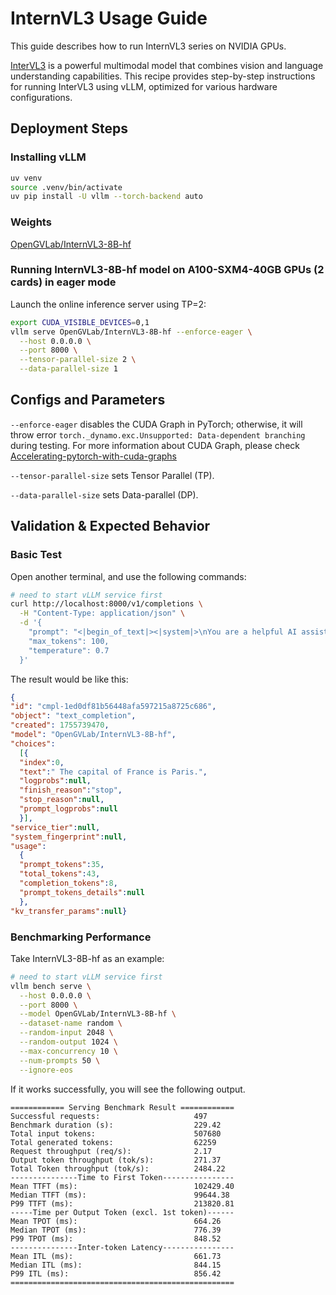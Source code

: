 # InternVL3 Usage Guide

This guide describes how to run InternVL3 series on NVIDIA GPUs.

[InterVL3](https://huggingface.co/collections/OpenGVLab/internvl3-67f7f690be79c2fe9d74fe9d) is a powerful multimodal model that combines vision and language understanding capabilities. This recipe provides step-by-step instructions for running InterVL3 using vLLM, optimized for various hardware configurations.

## Deployment Steps

### Installing vLLM

```bash
uv venv
source .venv/bin/activate
uv pip install -U vllm --torch-backend auto
```

### Weights
[OpenGVLab/InternVL3-8B-hf](https://huggingface.co/OpenGVLab/InternVL3-8B-hf)

### Running InternVL3-8B-hf model on A100-SXM4-40GB GPUs (2 cards) in eager mode

Launch the online inference server using TP=2:
```bash
export CUDA_VISIBLE_DEVICES=0,1
vllm serve OpenGVLab/InternVL3-8B-hf --enforce-eager \
  --host 0.0.0.0 \
  --port 8000 \
  --tensor-parallel-size 2 \
  --data-parallel-size 1
```

## Configs and Parameters

`--enforce-eager` disables the CUDA Graph in PyTorch; otherwise, it will throw error `torch._dynamo.exc.Unsupported: Data-dependent branching` during testing. For more information about CUDA Graph, please check [Accelerating-pytorch-with-cuda-graphs](https://pytorch.org/blog/accelerating-pytorch-with-cuda-graphs/)

`--tensor-parallel-size` sets Tensor Parallel (TP).

`--data-parallel-size` sets Data-parallel (DP).



## Validation & Expected Behavior

### Basic Test
Open another terminal, and use the following commands:
```bash
# need to start vLLM service first
curl http://localhost:8000/v1/completions \
  -H "Content-Type: application/json" \
  -d '{
    "prompt": "<|begin_of_text|><|system|>\nYou are a helpful AI assistant.\n<|user|>\nWhat is the capital of France?\n<|assistant|>",
    "max_tokens": 100,
    "temperature": 0.7
  }'
```

The result would be like this:
```json
{
"id": "cmpl-1ed0df81b56448afa597215a8725c686",
"object": "text_completion",
"created": 1755739470,
"model": "OpenGVLab/InternVL3-8B-hf",
"choices":
  [{
  "index":0,
  "text":" The capital of France is Paris.",
  "logprobs":null,
  "finish_reason":"stop",
  "stop_reason":null,
  "prompt_logprobs":null
  }],
"service_tier":null,
"system_fingerprint":null,
"usage":
  {
  "prompt_tokens":35,
  "total_tokens":43,
  "completion_tokens":8,
  "prompt_tokens_details":null
  },
"kv_transfer_params":null}
```

### Benchmarking Performance

Take InternVL3-8B-hf as an example:

```bash
# need to start vLLM service first
vllm bench serve \
  --host 0.0.0.0 \
  --port 8000 \
  --model OpenGVLab/InternVL3-8B-hf \
  --dataset-name random \
  --random-input 2048 \
  --random-output 1024 \
  --max-concurrency 10 \
  --num-prompts 50 \
  --ignore-eos
```
If it works successfully, you will see the following output.

```
============ Serving Benchmark Result ============
Successful requests:                     497
Benchmark duration (s):                  229.42
Total input tokens:                      507680
Total generated tokens:                  62259
Request throughput (req/s):              2.17
Output token throughput (tok/s):         271.37
Total Token throughput (tok/s):          2484.22
---------------Time to First Token----------------
Mean TTFT (ms):                          102429.40
Median TTFT (ms):                        99644.38
P99 TTFT (ms):                           213820.81
-----Time per Output Token (excl. 1st token)------
Mean TPOT (ms):                          664.26
Median TPOT (ms):                        776.39
P99 TPOT (ms):                           848.52
---------------Inter-token Latency----------------
Mean ITL (ms):                           661.73
Median ITL (ms):                         844.15
P99 ITL (ms):                            856.42
==================================================
```
